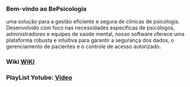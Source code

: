 ### Bem-vindo ao BePsicologia
uma solução para a gestão eficiente e segura de clínicas de psicologia. Desenvolvido com foco nas necessidades específicas de psicólogos, administradores e equipes de saúde mental, nosso software oferece uma plataforma robusta e intuitiva para garantir a segurança dos dados, o gerenciamento de pacientes e o controle de acesso autorizado.

### Wiki [WiKI](https://github.com/Pett97/BePsicologia/wiki) 
### PlayList Yotube: [Video](https://www.youtube.com/watch?v=dFPT2tewXNc&list=PL7mL_0AvB-9hX9bXe_Ym4hYEt3jw3A2qR&pp=gAQBiAQB)
